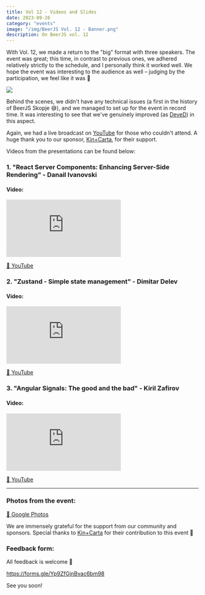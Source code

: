 ```yaml
---
title: Vol 12 - Videos and Slides
date: 2023-09-26
category: "events"
image: "/img/BeerJS Vol. 12 - Banner.png"
description: On BeerJS vol. 12
---
```


With Vol. 12, we made a return to the "big" format with three speakers. The event was great; this time, in contrast to
previous ones, we adhered relatively strictly to the schedule, and I personally think it worked well. We hope the event
was interesting to the audience as well – judging by the participation, we feel like it was 🍻

<img src="/img/BeerJS Vol. 12 - Banner.png" />

Behind the scenes, we didn't have any technical issues (a first in the history of BeerJS Skopje 😅), and we managed to
set up for the event in record time. It was interesting to see that we've genuinely improved (as
[DeveD](https://deved.mk)) in this aspect.

Again, we had a live broadcast on [YouTube](https://www.youtube.com/watch?v=2iTR3IzTkQw) for those who couldn't attend.
A huge thank you to our sponsor, [Kin+Carta](https://www.kinandcarta.com/en/), for their support.

Videos from the presentations can be found below:

### 1. "React Server Components: Enhancing Server-Side Rendering" - **Danail Ivanovski**

#### Video:

<div class="iframe-wrapper"><iframe src="https://www.youtube.com/embed/86gMN1ahPiI" frameborder="0" allowfullscreen></iframe></div>

[🔗 YouTube](https://www.youtube.com/watch?v=86gMN1ahPiI)

### 2. "Zustand - Simple state management" - **Dimitar Delev**

#### Video:

<div class="iframe-wrapper"><iframe src="https://www.youtube.com/embed/w1lV0htu3uc" frameborder="0" allowfullscreen></iframe></div>

[🔗 YouTube](https://www.youtube.com/watch?v=w1lV0htu3uc)

### 3. "Angular Signals: The good and the bad" - **Kiril Zafirov**

#### Video:

<div class="iframe-wrapper"><iframe src="https://www.youtube.com/embed/8QEoG0duKaI" frameborder="0" allowfullscreen></iframe></div>

[🔗 YouTube](https://www.youtube.com/watch?v=8QEoG0duKaI)

---

### Photos from the event:

[🔗 Google Photos](https://photos.app.goo.gl/Tskh7y3dK6SmkseRA)

We are immensely grateful for the support from our community and sponsors. Special thanks to
[Kin+Carta](https://www.kinandcarta.com/en/) for their contribution to this event 🍻

### Feedback form:

All feedback is welcome 🍻

https://forms.gle/Yp9ZfGjnBvac6bm98

See you soon!
